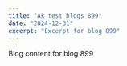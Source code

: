 ```yaml
---
title: "Ak test blogs 899"
date: "2024-12-31"
excerpt: "Excerpt for blog 899"
---
```


Blog content for blog 899